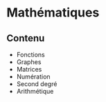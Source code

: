 # Mathématiques

## Contenu

* Fonctions
* Graphes
* Matrices
* Numération
* Second degré
* Arithmétique
